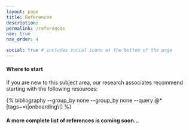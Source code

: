 ```yaml
---
layout: page
title: References
description:
permalink: /references
nav: true
nav_order: 4

social: true # includes social icons at the bottom of the page
---
```


#### Where to start

If you are new to this subject area, our research associates recommend starting with the following resources:

<div class="publications">
    {% bibliography --group_by none --group_by none --query @*[tags~=\|onboarding\|] %}
</div>

#### A more complete list of references is coming soon...